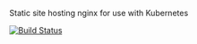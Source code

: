 Static site hosting nginx for use with Kubernetes

[![Build Status](https://travis-ci.org/rubenv/nginx-static.svg?branch=master)](https://travis-ci.org/rubenv/nginx-static)
